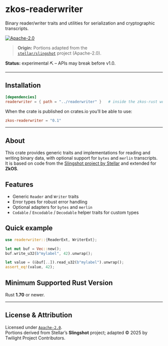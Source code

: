 # zkos-readerwriter

Binary reader/writer traits and utilities for serialization and cryptographic transcripts.

[![Apache-2.0](https://img.shields.io/badge/license-Apache%202.0-blue)](/LICENSE)
<!-- CI badge (uncomment when workflow exists) -->
<!-- [![CI](https://github.com/twilight-project/zkos-rust/actions/workflows/ci.yml/badge.svg)](...) -->

> **Origin:** Portions adapted from the  
> [`stellar/slingshot`](https://github.com/stellar/slingshot/tree/main/merkle) project (Apache-2.0).

**Status:** experimental ⛏️ – APIs may break before v1.0.

---

## Installation

```toml
[dependencies]
readerwriter = { path = "../readerwriter" }   # inside the zkos-rust workspace
```

When the crate is published on crates.io you’ll be able to use:

```toml
zkos-readerwriter = "0.1"
```

---

## About

This crate provides generic traits and implementations for reading and writing binary data, with optional support for `bytes` and `merlin` transcripts.  
It is based on code from the [Slingshot project by Stellar](https://github.com/stellar/slingshot/tree/main/readerwriter) and extended for **ZkOS**.

## Features

- Generic `Reader` and `Writer` traits
- Error types for robust error handling
- Optional adapters for `bytes` and `merlin`
- `Codable` / `Encodable` / `Decodable` helper traits for custom types


## Quick example

```rust
use readerwriter::{ReaderExt, WriterExt};

let mut buf = Vec::new();
buf.write_u32(b"mylabel", 42).unwrap();

let value = (&buf[..]).read_u32(b"mylabel").unwrap();
assert_eq!(value, 42);
```

## Minimum Supported Rust Version

Rust **1.70** or newer.

---

## License & Attribution

Licensed under [`Apache-2.0`](../../LICENSE).  
Portions derived from Stellar’s **Slingshot** project; adapted © 2025 by Twilight Project Contributors.


